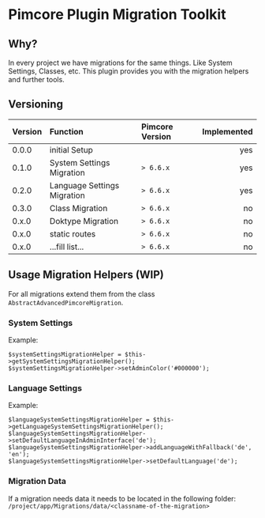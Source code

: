 # Pimcore Plugin Migration Toolkit

## Why?
In every project we have migrations for the same things.
Like System Settings, Classes, etc.
This plugin provides you with the migration helpers and further tools.

## Versioning
| **Version** | **Function**  | **Pimcore Version** | **Implemented** |
| ----------- |:--------------|:--------------| ---------------:|
| 0.0.0 | initial Setup             |  | yes |
| 0.1.0 | System Settings Migration | `> 6.6.x` | yes |
| 0.2.0 | Language Settings Migration | `> 6.6.x` | yes |
| 0.3.0 | Class Migration           | `> 6.6.x` | no |
| 0.x.0 | Doktype Migration         | `> 6.6.x` | no |
| 0.x.0 | static routes             | `> 6.6.x` | no |
| 0.x.0 | ...fill list...           | `> 6.6.x` | no |

## Usage Migration Helpers (WIP)

For all migrations extend them from the class ```AbstractAdvancedPimcoreMigration```.

### System Settings
Example:
```
$systemSettingsMigrationHelper = $this->getSystemSettingsMigrationHelper();
$systemSettingsMigrationHelper->setAdminColor('#000000');
```
### Language Settings
Example:
``` 
$languageSystemSettingsMigrationHelper = $this->getLanguageSystemSettingsMigrationHelper();
$languageSystemSettingsMigrationHelper->setDefaultLanguageInAdminInterface('de');
$languageSystemSettingsMigrationHelper->addLanguageWithFallback('de', 'en');
$languageSystemSettingsMigrationHelper->setDefaultLanguage('de');
```

### Migration Data
If a migration needs data it needs to be located in the following folder:
```/project/app/Migrations/data/<classname-of-the-migration>```